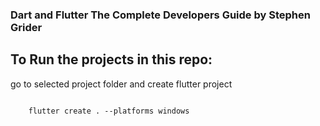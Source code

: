 ### Dart and Flutter The Complete Developers Guide by Stephen Grider

## To Run the projects in this repo:
go to selected project folder and create flutter project

<code>    
    flutter create . --platforms windows
</code>